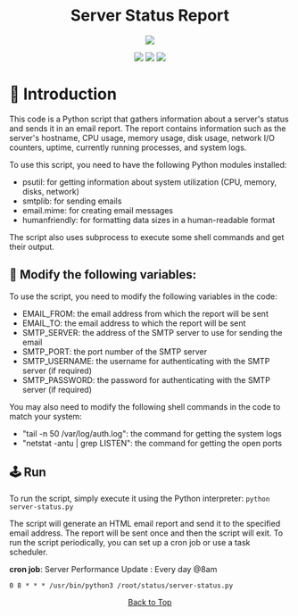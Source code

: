 <a id="top"></a>

#

<h1 align="center">
Server Status Report
</h1>

<p align="center"> 
  <kbd>
<img src="https://raw.githubusercontent.com/r0xd4n3t/server-status-report/main/img/report.png"></img>
  </kbd>
</p>

<p align="center">
<img src="https://img.shields.io/github/last-commit/r0xd4n3t/server-status-report?style=flat">
<img src="https://img.shields.io/github/stars/r0xd4n3t/server-status-report?color=brightgreen">
<img src="https://img.shields.io/github/forks/r0xd4n3t/server-status-report?color=brightgreen">
</p>

# 📜 Introduction

This code is a Python script that gathers information about a server's status and sends it in an email report. The report contains information such as the server's hostname, CPU usage, memory usage, disk usage, network I/O counters, uptime, currently running processes, and system logs.

To use this script, you need to have the following Python modules installed:

-   psutil: for getting information about system utilization (CPU, memory, disks, network)
-   smtplib: for sending emails
-   email.mime: for creating email messages
-   humanfriendly: for formatting data sizes in a human-readable format

The script also uses subprocess to execute some shell commands and get their output.

## 📝 Modify the following variables:

To use the script, you need to modify the following variables in the code:

-   EMAIL_FROM: the email address from which the report will be sent
-   EMAIL_TO: the email address to which the report will be sent
-   SMTP_SERVER: the address of the SMTP server to use for sending the email
-   SMTP_PORT: the port number of the SMTP server
-   SMTP_USERNAME: the username for authenticating with the SMTP server (if required)
-   SMTP_PASSWORD: the password for authenticating with the SMTP server (if required)

You may also need to modify the following shell commands in the code to match your system:

-   "tail -n 50 /var/log/auth.log": the command for getting the system logs
-   "netstat -antu | grep LISTEN": the command for getting the open ports

## 🕹️ Run

To run the script, simply execute it using the Python interpreter:
```python server-status.py```

The script will generate an HTML email report and send it to the specified email address. The report will be sent once and then the script will exit. To run the script periodically, you can set up a cron job or use a task scheduler.

**cron job**: Server Performance Update : Every day @8am

```0 8 * * * /usr/bin/python3 /root/status/server-status.py```


<p align="center"><a href=#top>Back to Top</a></p>
